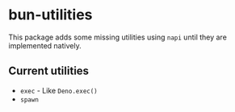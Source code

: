 # bun-utilities

This package adds some missing utilities using `napi` until they are implemented natively.

## Current utilities

* `exec` - Like `Deno.exec()`
* `spawn`
